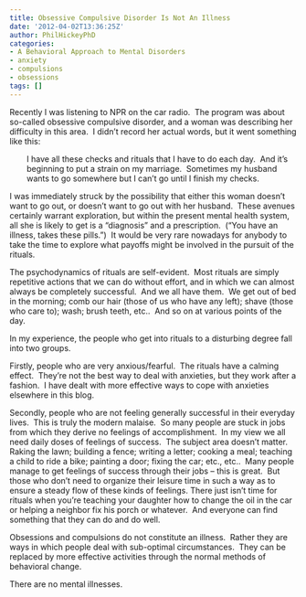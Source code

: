 ```yaml
---
title: Obsessive Compulsive Disorder Is Not An Illness
date: '2012-04-02T13:36:25Z'
author: PhilHickeyPhD
categories:
- A Behavioral Approach to Mental Disorders
- anxiety
- compulsions
- obsessions
tags: []
---
```


Recently I was listening to NPR on the car radio.  The program was about so-called obsessive compulsive disorder, and a woman was describing her difficulty in this area.  I didn’t record her actual words, but it went something like this:
<p style="padding-left: 30px;">I have all these checks and rituals that I have to do each day.  And it’s beginning to put a strain on my marriage.  Sometimes my husband wants to go somewhere but I can’t go until I finish my checks.</p>
I was immediately struck by the possibility that either this woman doesn’t want to go out, or doesn’t want to go out with her husband.  These avenues certainly warrant exploration, but within the present mental health system, all she is likely to get is a “diagnosis” and a prescription.  (“You have an illness, takes these pills.”)  It would be very rare nowadays for anybody to take the time to explore what payoffs might be involved in the pursuit of the rituals.

The psychodynamics of rituals are self-evident.  Most rituals are simply repetitive actions that we can do without effort, and in which we can almost always be completely successful.  And we all have them.  We get out of bed in the morning; comb our hair (those of us who have any left); shave (those who care to); wash; brush teeth, etc..  And so on at various points of the day.

In my experience, the people who get into rituals to a disturbing degree fall into two groups.

Firstly, people who are very anxious/fearful.  The rituals have a calming effect.  They’re not the best way to deal with anxieties, but they work after a fashion.  I have dealt with more effective ways to cope with anxieties elsewhere in this blog.

Secondly, people who are not feeling generally successful in their everyday lives.  This is truly the modern malaise.  So many people are stuck in jobs from which they derive no feelings of accomplishment.  In my view we all need daily doses of feelings of success.  The subject area doesn’t matter.  Raking the lawn; building a fence; writing a letter; cooking a meal; teaching a child to ride a bike; painting a door; fixing the car; etc., etc..  Many people manage to get feelings of success through their jobs – this is great.  But those who don’t need to organize their leisure time in such a way as to ensure a steady flow of these kinds of feelings. There just isn’t time for rituals when you’re teaching your daughter how to change the oil in the car or helping a neighbor fix his porch or whatever.  And everyone can find something that they can do and do well.

Obsessions and compulsions do not constitute an illness.  Rather they are ways in which people deal with sub-optimal circumstances.  They can be replaced by more effective activities through the normal methods of behavioral change.

There are no mental illnesses.